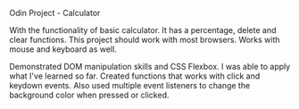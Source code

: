 Odin Project - Calculator

With the functionality of basic calculator. It has a percentage, delete and clear functions. This project should work with most browsers. Works with mouse and keyboard as well.

Demonstrated DOM manipulation skills and CSS Flexbox. I was able to apply what I've learned so far. Created functions that works with click and keydown events. Also used multiple event listeners to change the background color when pressed or clicked.